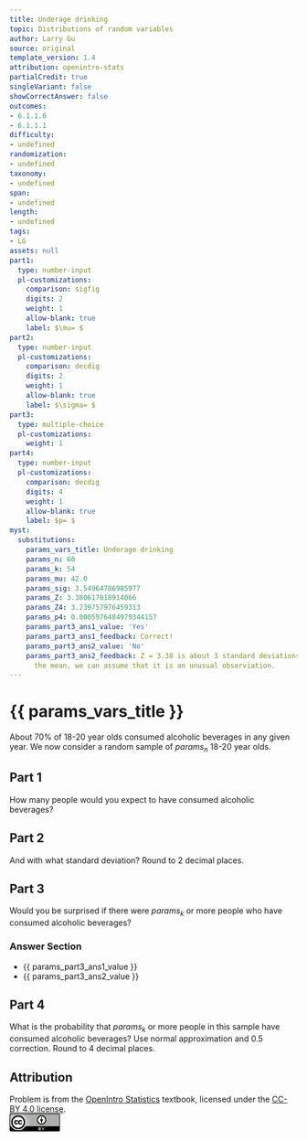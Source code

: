 ```yaml
---
title: Underage drinking
topic: Distributions of random variables
author: Larry Gu
source: original
template_version: 1.4
attribution: openintro-stats
partialCredit: true
singleVariant: false
showCorrectAnswer: false
outcomes:
- 6.1.1.0
- 6.1.1.1
difficulty:
- undefined
randomization:
- undefined
taxonomy:
- undefined
span:
- undefined
length:
- undefined
tags:
- LG
assets: null
part1:
  type: number-input
  pl-customizations:
    comparison: sigfig
    digits: 2
    weight: 1
    allow-blank: true
    label: $\mu= $
part2:
  type: number-input
  pl-customizations:
    comparison: decdig
    digits: 2
    weight: 1
    allow-blank: true
    label: $\sigma= $
part3:
  type: multiple-choice
  pl-customizations:
    weight: 1
part4:
  type: number-input
  pl-customizations:
    comparison: decdig
    digits: 4
    weight: 1
    allow-blank: true
    label: $p= $
myst:
  substitutions:
    params_vars_title: Underage drinking
    params_n: 60
    params_k: 54
    params_mu: 42.0
    params_sig: 3.54964786985977
    params_Z: 3.380617018914066
    params_Z4: 3.239757976459313
    params_p4: 0.0005976484979344157
    params_part3_ans1_value: 'Yes'
    params_part3_ans1_feedback: Correct!
    params_part3_ans2_value: 'No'
    params_part3_ans2_feedback: Z = 3.38 is about 3 standard deviations away from
      the mean, we can assume that it is an unusual observiation.
---
```

# {{ params_vars_title }}
About $70$% of 18-20 year olds consumed alcoholic beverages in any given year. We now consider a random sample of ${{params_n}}$ 18-20 year olds.

## Part 1

How many people would you expect to have consumed alcoholic beverages?

## Part 2

And with what standard deviation? Round to 2 decimal places.

## Part 3

Would you be surprised if there were ${{params_k}}$ or more people who have consumed alcoholic beverages?

### Answer Section

- {{ params_part3_ans1_value }}
- {{ params_part3_ans2_value }}

## Part 4

What is the probability that ${{params_k}}$ or more people in this sample have consumed alcoholic beverages?
Use normal approximation and 0.5 correction. Round to 4 decimal places.

## Attribution

Problem is from the [OpenIntro Statistics](https://openintro.org/book/os/) textbook, licensed under the [CC-BY 4.0 license](https://creativecommons.org/licenses/by/4.0/).<br>![Image representing the Creative Commons 4.0 BY license.](https://raw.githubusercontent.com/firasm/bits/master/by.png)